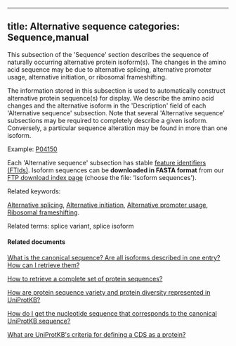 
---
title: Alternative sequence
categories: Sequence,manual
---

This subsection of the 'Sequence' section describes the sequence of naturally occurring alternative protein isoform(s). The changes in the amino acid sequence may be due to alternative splicing, alternative promoter usage, alternative initiation, or ribosomal frameshifting.

The information stored in this subsection is used to automatically construct alternative protein sequence(s) for display. We describe the amino acid changes and the alternative isoform in the 'Description' field of each 'Alternative sequence' subsection. Note that several 'Alternative sequence' subsections may be required to completely describe a given isoform. Conversely, a particular sequence alteration may be found in more than one isoform.

Example: [P04150](http://www.uniprot.org/uniprot/P04150#sequences)

Each 'Alternative sequence' subsection has stable [feature identifiers (FTIds)](http://www.uniprot.org/help/sequence%5Fannotation#annotation%5Fid). Isoform sequences can be **downloaded in FASTA format** from our [FTP download index page](http://www.uniprot.org/downloads) (choose the file: 'Isoform sequences').

Related keywords:

[Alternative splicing](http://www.uniprot.org/keywords/25), [Alternative initiation](http://www.uniprot.org/keywords/24), [Alternative promoter usage](http://www.uniprot.org/keywords/877), [Ribosomal frameshifting](http://www.uniprot.org/keywords/688).

Related terms: splice variant, splice isoform

#### Related documents

[What is the canonical sequence? Are all isoforms described in one entry? How can I retrieve them?](http://www.uniprot.org/faq/30)

[How to retrieve a complete set of protein sequences?](http://www.uniprot.org/faq/38)

[How are protein sequence variety and protein diversity represented in UniProtKB?](http://www.uniprot.org/faq/21)

[How do I get the nucleotide sequence that corresponds to the canonical UniProtKB sequence?](http://www.uniprot.org/faq/35)

[What are UniProtKB's criteria for defining a CDS as a protein?](http://www.uniprot.org/faq/25)
        